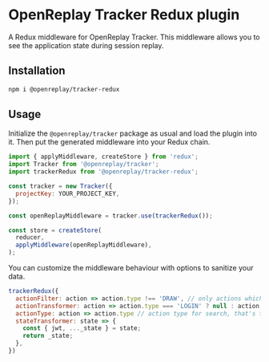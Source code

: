 # OpenReplay Tracker Redux plugin

A Redux middleware for OpenReplay Tracker. This middleware allows you to see the application state during session replay.

## Installation

```bash
npm i @openreplay/tracker-redux
```

## Usage

Initialize the `@openreplay/tracker` package as usual and load the plugin into it.
Then put the generated middleware into your Redux chain.

```js
import { applyMiddleware, createStore } from 'redux';
import Tracker from '@openreplay/tracker';
import trackerRedux from '@openreplay/tracker-redux';

const tracker = new Tracker({
  projectKey: YOUR_PROJECT_KEY,
});

const openReplayMiddleware = tracker.use(trackerRedux());

const store = createStore(
  reducer,
  applyMiddleware(openReplayMiddleware),
);
```

You can customize the middleware behaviour with options to sanitize your data.

```js
trackerRedux({
  actionFilter: action => action.type !== 'DRAW', // only actions which pass this test will be recorded
  actionTransformer: action => action.type === 'LOGIN' ? null : action,
  actionType: action => action.type // action type for search, that's the default one
  stateTransformer: state => {
    const { jwt, ..._state } = state;
    return _state;
  },
})
```
